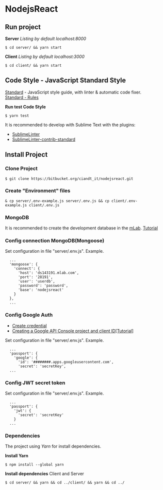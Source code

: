 # NodejsReact

## Run project
**Server**
*Listing by default localhost:8000*
```
$ cd server/ && yarn start
```

**Client**
*Listing by default localhost:3000*
```
$ cd client/ && yarn start
```

## Code Style - JavaScript Standard Style
[Standard](https://standardjs.com/) - JavaScript style guide, with linter & automatic code fixer. [Standard - Rules](https://standardjs.com/#the-rules)

**Run test Code Style**
```
$ yarn test
```

It is recommended to develop with Sublime Text with the plugins:
* [SublimeLinter](http://www.sublimelinter.com/en/latest/installation.html)
* [SublimeLinter-contrib-standard](https://packagecontrol.io/packages/SublimeLinter-contrib-standard)


## Install Project

### Clone Project
```
$ git clone https://bitbucket.org/ciandt_it/nodejsreact.git
```

### Create "Environment" files
```
& cp server/.env-example.js server/.env.js && cp client/.env-example.js client/.env.js
```

### MongoDB
It is recommended to create the development database in the [mLab](https://mlab.com/). [Tutorial](http://docs.mlab.com/)

### Config connection MongoDB(Mongoose)
Set configuration in file "server/.env.js". Example.

```
  ...
  'mongoose': {
    'connect': {
      'host': 'ds143191.mlab.com',
      'port': '28191',
      'user': 'userdb',
      'password': 'password',
      'base': 'nodejsreact'
    }
  },
  ...
```

### Config Google Auth
* [Create credential](https://console.developers.google.com/apis/credentials)
* [Creating a Google API Console project and client ID[Tutorial]](https://developers.google.com/identity/sign-in/web/devconsole-project)

Set configuration in file "server/.env.js". Example.
```
  ...
  'passport': {
    'google': {
      'id': '########.apps.googleusercontent.com',
      'secret': 'secretKey',
  ...
```

### Config JWT secret token
Set configuration in file "server/.env.js". Example.
```
  ...
  'passport': {
    'jwt': {
      'secret': 'secretKey'
    }
  ...
```

### Dependencies
The project using *Yarn* for install dependencies.

**Install Yarn**

```
$ npm install --global yarn
```

**Install dependencies**
Client and Server

```
$ cd server/ && yarn && cd ../client/ && yarn && cd ../
```
